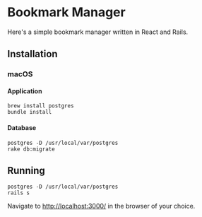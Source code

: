 # Bookmark Manager

Here's a simple bookmark manager written in React and Rails.

## Installation
### macOS
#### Application
    brew install postgres
    bundle install

#### Database
    postgres -D /usr/local/var/postgres
    rake db:migrate

## Running
    postgres -D /usr/local/var/postgres
    rails s

Navigate to <http://localhost:3000/> in the browser of your choice.
